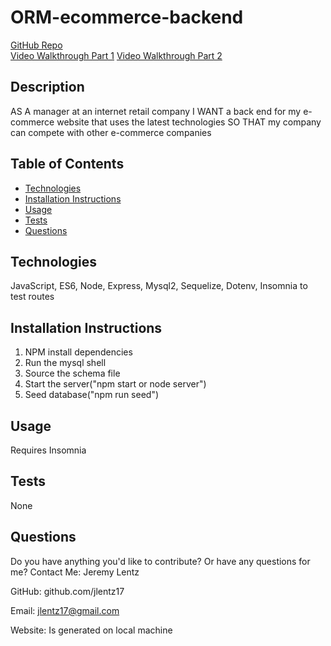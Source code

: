 # ORM-ecommerce-backend

[GitHub Repo](https://github.com/jlentz17/ORM-ecommerce-backend)  
[Video Walkthrough Part 1](https://www.youtube.com/watch?v=mHrT6orET10)
[Video Walkthrough Part 2](https://www.youtube.com/watch?v=9TIZFPoJa_M)

## Description

AS A manager at an internet retail company
I WANT a back end for my e-commerce website that uses the latest technologies
SO THAT my company can compete with other e-commerce companies

## Table of Contents

- [Technologies](#technologies)
- [Installation Instructions](#installation-instructions)
- [Usage](#usage)
- [Tests](#tests)
- [Questions](#questions)

## Technologies

JavaScript, ES6, Node, Express, Mysql2, Sequelize, Dotenv, Insomnia to test routes

## Installation Instructions

1. NPM install dependencies
2. Run the mysql shell
3. Source the schema file
4. Start the server("npm start or node server")
5. Seed database("npm run seed")

## Usage

Requires Insomnia

## Tests

None

## Questions

Do you have anything you'd like to contribute? Or have any questions for me?
Contact Me: Jeremy Lentz

GitHub: github.com/jlentz17

Email: jlentz17@gmail.com

Website: Is generated on local machine
